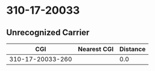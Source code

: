 # 310-17-20033
## Unrecognized Carrier


| CGI | Nearest CGI | Distance |
|-----|-------------|----------|
| 310-17-20033-260 |  | 0.0 |
